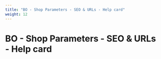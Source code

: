 ```yaml
---
title: "BO - Shop Parameters - SEO & URLs - Help card"
weight: 12
---
```


# BO - Shop Parameters - SEO & URLs - Help card

